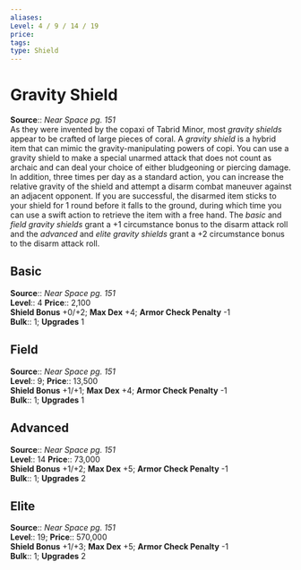```yaml
---
aliases: 
Level: 4 / 9 / 14 / 19
price: 
tags: 
type: Shield
---
```


# Gravity Shield

**Source**:: _Near Space pg. 151_  
As they were invented by the copaxi of Tabrid Minor, most _gravity shields_ appear to be crafted of large pieces of coral. A _gravity shield_ is a hybrid item that can mimic the gravity-manipulating powers of copi. You can use a gravity shield to make a special unarmed attack that does not count as archaic and can deal your choice of either bludgeoning or piercing damage.  
In addition, three times per day as a standard action, you can increase the relative gravity of the shield and attempt a disarm combat maneuver against an adjacent opponent. If you are successful, the disarmed item sticks to your shield for 1 round before it falls to the ground, during which time you can use a swift action to retrieve the item with a free hand. The _basic_ and _field gravity shields_ grant a +1 circumstance bonus to the disarm attack roll and the _advanced_ and _elite gravity shields_ grant a +2 circumstance bonus to the disarm attack roll.

## Basic

**Source**:: _Near Space pg. 151_  
**Level**:: 4
**Price**:: 2,100  
**Shield Bonus** +0/+2; **Max Dex** +4; **Armor Check Penalty** -1  
**Bulk**:: 1; **Upgrades** 1

## Field

**Source**:: _Near Space pg. 151_  
**Level**:: 9;
**Price**:: 13,500  
**Shield Bonus** +1/+1; **Max Dex** +4; **Armor Check Penalty** -1  
**Bulk**:: 1; **Upgrades** 1

## Advanced

**Source**:: _Near Space pg. 151_  
**Level**:: 14
**Price**:: 73,000  
**Shield Bonus** +1/+2; **Max Dex** +5; **Armor Check Penalty** -1  
**Bulk**:: 1; **Upgrades** 2

## Elite

**Source**:: _Near Space pg. 151_  
**Level**:: 19;
**Price**:: 570,000  
**Shield Bonus** +1/+3; **Max Dex** +5; **Armor Check Penalty** -1  
**Bulk**:: 1; **Upgrades** 2
